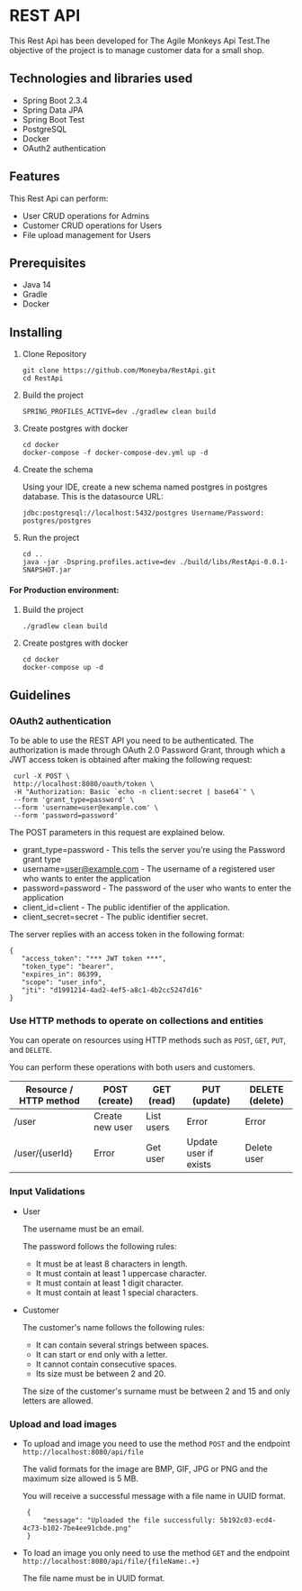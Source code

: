 # REST API
This Rest Api has been developed for The Agile Monkeys Api Test.The objective of the project is to manage customer data for a small shop.

## Technologies and libraries used
- Spring Boot 2.3.4
- Spring Data JPA
- Spring Boot Test
- PostgreSQL
- Docker
- OAuth2 authentication

## Features
This Rest Api can perform:
- User CRUD operations for Admins
- Customer CRUD operations for Users
- File upload management for Users

## Prerequisites
- Java 14
- Gradle
- Docker

## Installing

1. Clone Repository
    ```
    git clone https://github.com/Moneyba/RestApi.git
    cd RestApi
    ```
   
2. Build the project
   ```
   SPRING_PROFILES_ACTIVE=dev ./gradlew clean build 
   ```
2. Create postgres with docker
    ```
    cd docker 
    docker-compose -f docker-compose-dev.yml up -d
    ```  
3. Create the schema

    Using your IDE, create a new schema named postgres in postgres database.
    This is the datasource URL: 
    
    `jdbc:postgresql://localhost:5432/postgres Username/Password: postgres/postgres` 

5. Run the project
    ```
    cd ..
    java -jar -Dspring.profiles.active=dev ./build/libs/RestApi-0.0.1-SNAPSHOT.jar 
    ```


#### For Production environment:
1. Build the project
    ```
    ./gradlew clean build 
    ```
2. Create postgres with docker
    ```
   cd docker 
   docker-compose up -d
   ```  
  
## Guidelines
### OAuth2 authentication

To be able to use the REST API you need to be authenticated. The authorization is made
through OAuth 2.0 Password Grant, through which a JWT access token is obtained after making the following request:

   ```  
    curl -X POST \
    http://localhost:8080/oauth/token \
    -H "Authorization: Basic `echo -n client:secret | base64`" \
    --form 'grant_type=password' \
    --form 'username=user@example.com' \
    --form 'password=password' 
   ```  
    
The POST parameters in this request are explained below.

- grant_type=password - This tells the server you’re using the Password grant type
- username=user@example.com - The username of a registered user who wants to enter the application
- password=password - The password of the user who wants to enter the application
- client_id=client - The public identifier of the application. 
- client_secret=secret - The public identifier secret.

The server replies with an access token in the following format:

   ```  
  {
      "access_token": "*** JWT token ***",
      "token_type": "bearer",
      "expires_in": 86399,
      "scope": "user_info",
      "jti": "d1991214-4ad2-4ef5-a8c1-4b2cc5247d16"
  }
   ```  



### Use HTTP methods to operate on collections and entities

You can operate on resources using HTTP methods such as `POST`, `GET`, `PUT`, and `DELETE`.

You can perform these operations with both users and customers.

| Resource / HTTP method | POST (create)    | GET (read)  | PUT (update)           | DELETE (delete)    |
| ---------------------- | ---------------- | ----------- | ---------------------- | ------------------ |
| /user                  | Create new user  | List users  | Error                  | Error              |
| /user/{userId}         | Error            | Get user    | Update user if exists  | Delete user        |


### Input Validations

+ User

    The username must be an email.

    The password follows the following rules:
    +  It must be at least 8 characters in length.
    +  It must contain at least 1 uppercase character.
    +  It must contain at least 1 digit character.
    +  It must contain at least 1 special characters.

+ Customer
    
    The customer's name follows the following rules:
    + It can contain several strings between spaces.
    + It can start or end only with a letter.
    + It cannot contain consecutive spaces.
    + Its size must be between 2 and 20.
    
    The size of the customer's surname must be between 2 and 15 and only letters are allowed.



### Upload and load images
+ To upload and image you need to use the method `POST` and the endpoint `http://localhost:8080/api/file`

    The valid formats for the image are BMP, GIF, JPG or PNG and the maximum size allowed is 5 MB.

    You will receive a successful message with a file name in UUID format.

   ```  
    {
        "message": "Uploaded the file successfully: 5b192c03-ecd4-4c73-b102-7be4ee91cbde.png"
    }
   ```  
+ To load an image you only need to use the method `GET` and the endpoint `http://localhost:8080/api/file/{fileName:.+}`
    
    The file name must be in UUID format.